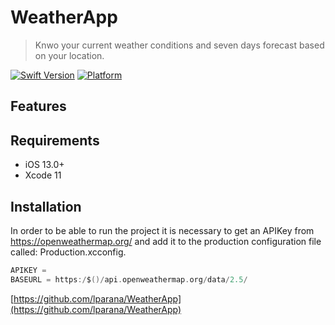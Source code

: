 # WeatherApp

> Knwo your current weather conditions and seven days forecast based on your location.

[![Swift Version][swift-image]][swift-url]
[![Platform](https://img.shields.io/cocoapods/p/LFAlertController.svg?style=flat)](http://cocoapods.org/pods/LFAlertController)

## Features

## Requirements

- iOS 13.0+
- Xcode 11

## Installation

In order to be able to run the project it is necessary to get an APIKey from https://openweathermap.org/ and add it to the production configuration file called: Production.xcconfig.

```swift
APIKEY = 
BASEURL = https:/$()/api.openweathermap.org/data/2.5/

```

[https://github.com/lparana/WeatherApp](https://github.com/lparana/WeatherApp)

[swift-image]:https://img.shields.io/badge/swift-5.0-orange
[swift-url]: https://swift.org/
